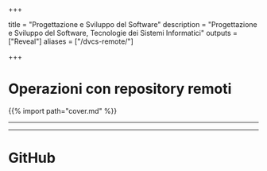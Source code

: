  
+++

title = "Progettazione e Sviluppo del Software"
description = "Progettazione e Sviluppo del Software, Tecnologie dei Sistemi Informatici"
outputs = ["Reveal"]
aliases = ["/dvcs-remote/"]

+++

# Operazioni con repository remoti

{{% import path="cover.md" %}}

---

<!-- write-here "shared-slides/git/remote-operations.md" -->

<!-- end-write -->

---

# GitHub
